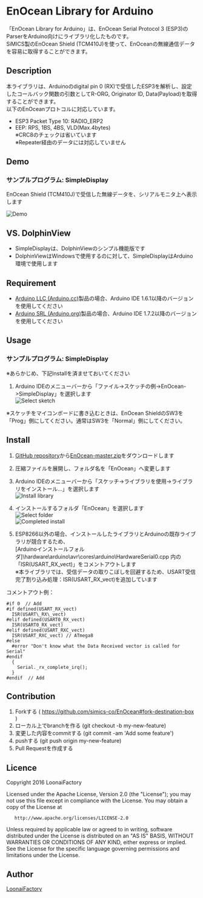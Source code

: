 EnOcean Library for Arduino
====

「EnOcean Library for Arduino」は、EnOcean Serial Protocol 3 (ESP3)のParserをArduino向けにライブラリ化したものです。<br>
SiMICS製のEnOcean Shield (TCM410J)を使って、EnOceanの無線通信データを容易に取得することができます。

## Description
本ライブラリは、Arduinoのdigital pin 0 (RX)で受信したESP3を解析し、設定したコールバック関数の引数としてR-ORG, Originator ID, Data(Payload)を取得することができます。<br>
以下のEnOceanプロトコルに対応しています。

* ESP3 Packet Type 10: RADIO_ERP2
* EEP: RPS, 1BS, 4BS, VLD(Max.4bytes)<br>
※CRC8のチェックは省いています<br>
※Repeater経由のデータには対応していません

## Demo

### サンプルプログラム: SimpleDisplay
EnOcean Shield (TCM410J)で受信した無線データを、シリアルモニタ上へ表示します

![Demo](extra/images/demo.png "Demo")

## VS. DolphinView

* SimpleDisplayは、DolphinViewのシンプル機能版です
* DolphinViewはWindowsで使用するのに対して、SimpleDisplayはArduino環境で使用します

## Requirement

* [Arduino LLC (Arduino.cc)](https://www.arduino.cc/)製品の場合、Arduino IDE 1.6.1以降のバージョンを使用してください
* [Arduino SRL (Arduino.org)](http://www.arduino.org/)製品の場合、Arduino IDE 1.7.2以降のバージョンを使用してください

## Usage

### サンプルプログラム: SimpleDisplay

 ※あらかじめ、下記Installを済ませておいてください

1. Arduino IDEのメニューバーから「ファイル->スケッチの例->EnOcean->SimpleDisplay」を選択します<br>
![Select sketch](extra/images/selectSketch.png "Select sketch")

※スケッチをマイコンボードに書き込むときは、EnOcean ShieldのSW3を「Prog」側にしてください。通常はSW3を「Normal」側にしてください。

## Install

1. [GitHub repository](https://github.com/simics-co/EnOcean)から[EnOcean-master.zip](https://github.com/simics-co/EnOcean/archive/master.zip)をダウンロードします
2. 圧縮ファイルを展開し、フォルダ名を「EnOcean」へ変更します
3. Arduino IDEのメニューバーから「スケッチ->ライブラリを使用->ライブラリをインストール...」を選択します<br>
![Install library](extra/images/1_installLibrary.png "Install library")

4. インストールするフォルダ「EnOcean」を選択します<br>
![Select folder](extra/images/2_selectFolder.png "Select folder")<br>
![Completed install](extra/images/3_completedInstall.png "Completed install")

5. ESP8266以外の場合、インストールしたライブラリとArduinoの既存ライブラリが競合するため、<br>
[Arduinoインストールフォルダ]\hardware\arduino\avr\cores\arduino\HardwareSerial0.cpp
内の「ISR(USART\_RX\_vect)」をコメントアウトします<br>
※本ライブラリでは、受信データの取りこぼしを回避するため、USART受信完了割り込み処理：ISR(USART\_RX\_vect)を追加しています<p>

コメントアウト例：

    #if 0  // Add
    #if defined(USART_RX_vect)
      ISR(USART\_RX\_vect)
    #elif defined(USART0_RX_vect)
      ISR(USART0_RX_vect)
    #elif defined(USART_RXC_vect)
      ISR(USART_RXC_vect) // ATmega8
    #else
      #error "Don't know what the Data Received vector is called for Serial"
    #endif
      {
        Serial._rx_complete_irq();
      }
    #endif  // Add

## Contribution

1. Forkする ( https://github.com/simics-co/EnOcean#fork-destination-box )
2. ローカル上でbranchを作る (git checkout -b my-new-feature)
3. 変更した内容をcommitする (git commit -am 'Add some feature')
4. pushする (git push origin my-new-feature)
5. Pull Requestを作成する

## Licence

   Copyright 2016 LoonaiFactory

   Licensed under the Apache License, Version 2.0 (the "License");
   you may not use this file except in compliance with the License.
   You may obtain a copy of the License at

       http://www.apache.org/licenses/LICENSE-2.0

   Unless required by applicable law or agreed to in writing, software
   distributed under the License is distributed on an "AS IS" BASIS,
   WITHOUT WARRANTIES OR CONDITIONS OF ANY KIND, either express or implied.
   See the License for the specific language governing permissions and
   limitations under the License.

## Author

[LoonaiFactory](https://github.com/loonaifactory)
